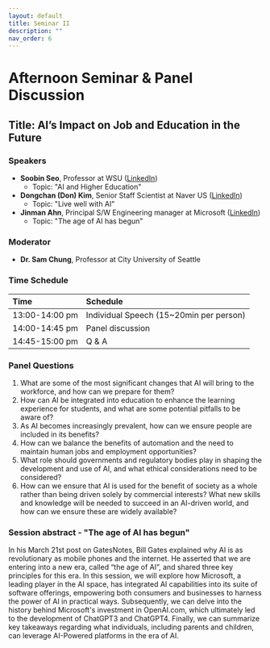 ```yaml
---
layout: default
title: Seminar II
description: ""
nav_order: 6
---
```

# Afternoon Seminar & Panel Discussion

## Title: AI’s Impact on Job and Education in the Future

### Speakers

* **Soobin Seo**, Professor at WSU ([LinkedIn](https://www.linkedin.com/in/soobin-seo-b71a0b25/))
    - Topic: "AI and Higher Education"
* **Dongchan (Don) Kim**, Senior Staff Scientist at Naver US ([LinkedIn](https://www.linkedin.com/in/dongchan/))
    - Topic: "Live well with AI"
* **Jinman Ahn**, Principal S/W Engineering manager at Microsoft ([LinkedIn](https://www.linkedin.com/in/jinmanahn/))
    - Topic: "The age of AI has begun"

### Moderator

* **Dr. Sam Chung**, Professor at City University of Seattle

### Time Schedule

| Time        | Schedule          |
|:-------------|:------------------|
| 13:00-14:00 pm | Individual Speech (15~20min per person) |
| 14:00-14:45 pm | Panel discussion   |
| 14:45-15:00 pm | Q & A  |


### Panel Questions

1. What are some of the most significant changes that AI will bring to the workforce, and how can we prepare for them?
1. How can AI be integrated into education to enhance the learning experience for students, and what are some potential pitfalls to be aware of?
1. As AI becomes increasingly prevalent, how can we ensure people are included in its benefits?
1. How can we balance the benefits of automation and the need to maintain human jobs and employment opportunities?
1. What role should governments and regulatory bodies play in shaping the development and use of AI, and what ethical considerations need to be considered?
1. How can we ensure that AI is used for the benefit of society as a whole rather than being driven solely by commercial interests?
What new skills and knowledge will be needed to succeed in an AI-driven world, and how can we ensure these are widely available?

### Session abstract - "The age of AI has begun"

In his March 21st post on GatesNotes, Bill Gates explained why AI is as revolutionary as mobile phones and the internet. He asserted that we are entering into a new era, called “the age of AI”, and shared three key principles for this era. In this session, we will explore how Microsoft, a leading player in the AI space, has integrated AI capabilities into its suite of software offerings, empowering both consumers and businesses to harness the power of AI in practical ways.
Subsequently, we can delve into the history behind Microsoft's investment in OpenAI.com, which ultimately led to the development of ChatGPT3 and ChatGPT4. Finally, we can summarize key takeaways regarding what individuals, including parents and children, can leverage AI-Powered platforms in the era of AI.
